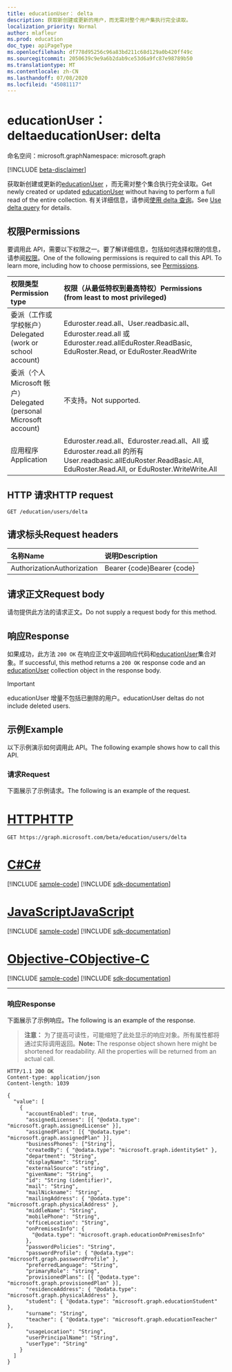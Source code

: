 ```yaml
---
title: educationUser： delta
description: 获取新创建或更新的用户，而无需对整个用户集执行完全读取。
localization_priority: Normal
author: mlafleur
ms.prod: education
doc_type: apiPageType
ms.openlocfilehash: df778d95256c96a83bd211c68d129a0b420ff49c
ms.sourcegitcommit: 2050639c9e9a6b2dab9ce53d6a9fc87e98789b50
ms.translationtype: MT
ms.contentlocale: zh-CN
ms.lasthandoff: 07/08/2020
ms.locfileid: "45081117"
---
```

# <a name="educationuser-delta"></a><span data-ttu-id="8b6c5-103">educationUser： delta</span><span class="sxs-lookup"><span data-stu-id="8b6c5-103">educationUser: delta</span></span>

<span data-ttu-id="8b6c5-104">命名空间：microsoft.graph</span><span class="sxs-lookup"><span data-stu-id="8b6c5-104">Namespace: microsoft.graph</span></span>

[!INCLUDE [beta-disclaimer](../../includes/beta-disclaimer.md)]

<span data-ttu-id="8b6c5-105">获取新创建或更新的[educationUser](../resources/educationuser.md) ，而无需对整个集合执行完全读取。</span><span class="sxs-lookup"><span data-stu-id="8b6c5-105">Get newly created or updated [educationUser](../resources/educationuser.md) without having to perform a full read of the entire collection.</span></span> <span data-ttu-id="8b6c5-106">有关详细信息，请参阅[使用 delta 查询](/graph/delta-query-overview)。</span><span class="sxs-lookup"><span data-stu-id="8b6c5-106">See [Use delta query](/graph/delta-query-overview) for details.</span></span>

## <a name="permissions"></a><span data-ttu-id="8b6c5-107">权限</span><span class="sxs-lookup"><span data-stu-id="8b6c5-107">Permissions</span></span>

<span data-ttu-id="8b6c5-p102">要调用此 API，需要以下权限之一。要了解详细信息，包括如何选择权限的信息，请参阅[权限](/graph/permissions-reference)。</span><span class="sxs-lookup"><span data-stu-id="8b6c5-p102">One of the following permissions is required to call this API. To learn more, including how to choose permissions, see [Permissions](/graph/permissions-reference).</span></span>

| <span data-ttu-id="8b6c5-110">权限类型</span><span class="sxs-lookup"><span data-stu-id="8b6c5-110">Permission type</span></span>                        | <span data-ttu-id="8b6c5-111">权限（从最低特权到最高特权）</span><span class="sxs-lookup"><span data-stu-id="8b6c5-111">Permissions (from least to most privileged)</span></span>                              |
| :------------------------------------- | :----------------------------------------------------------------------- |
| <span data-ttu-id="8b6c5-112">委派（工作或学校帐户）</span><span class="sxs-lookup"><span data-stu-id="8b6c5-112">Delegated (work or school account)</span></span>     | <span data-ttu-id="8b6c5-113">Eduroster.read.all、User.readbasic.all、Eduroster.read.all 或 Eduroster.read.all</span><span class="sxs-lookup"><span data-stu-id="8b6c5-113">EduRoster.ReadBasic, EduRoster.Read, or EduRoster.ReadWrite</span></span>              |
| <span data-ttu-id="8b6c5-114">委派（个人 Microsoft 帐户）</span><span class="sxs-lookup"><span data-stu-id="8b6c5-114">Delegated (personal Microsoft account)</span></span> | <span data-ttu-id="8b6c5-115">不支持。</span><span class="sxs-lookup"><span data-stu-id="8b6c5-115">Not supported.</span></span>                                                           |
| <span data-ttu-id="8b6c5-116">应用程序</span><span class="sxs-lookup"><span data-stu-id="8b6c5-116">Application</span></span>                            | <span data-ttu-id="8b6c5-117">Eduroster.read.all、Eduroster.read.all、All 或 Eduroster.read.all 的所有 User.readbasic.all</span><span class="sxs-lookup"><span data-stu-id="8b6c5-117">EduRoster.ReadBasic.All, EduRoster.Read.All, or EduRoster.WriteWrite.All</span></span> |

## <a name="http-request"></a><span data-ttu-id="8b6c5-118">HTTP 请求</span><span class="sxs-lookup"><span data-stu-id="8b6c5-118">HTTP request</span></span>

<!-- { "blockType": "ignored" } -->

```http
GET /education/users/delta
```

## <a name="request-headers"></a><span data-ttu-id="8b6c5-119">请求标头</span><span class="sxs-lookup"><span data-stu-id="8b6c5-119">Request headers</span></span>

| <span data-ttu-id="8b6c5-120">名称</span><span class="sxs-lookup"><span data-stu-id="8b6c5-120">Name</span></span>          | <span data-ttu-id="8b6c5-121">说明</span><span class="sxs-lookup"><span data-stu-id="8b6c5-121">Description</span></span>   |
| :------------ | :------------ |
| <span data-ttu-id="8b6c5-122">Authorization</span><span class="sxs-lookup"><span data-stu-id="8b6c5-122">Authorization</span></span> | <span data-ttu-id="8b6c5-123">Bearer {code}</span><span class="sxs-lookup"><span data-stu-id="8b6c5-123">Bearer {code}</span></span> |

## <a name="request-body"></a><span data-ttu-id="8b6c5-124">请求正文</span><span class="sxs-lookup"><span data-stu-id="8b6c5-124">Request body</span></span>

<span data-ttu-id="8b6c5-125">请勿提供此方法的请求正文。</span><span class="sxs-lookup"><span data-stu-id="8b6c5-125">Do not supply a request body for this method.</span></span>

## <a name="response"></a><span data-ttu-id="8b6c5-126">响应</span><span class="sxs-lookup"><span data-stu-id="8b6c5-126">Response</span></span>

<span data-ttu-id="8b6c5-127">如果成功，此方法 `200 OK` 在响应正文中返回响应代码和[educationUser](../resources/educationuser.md)集合对象。</span><span class="sxs-lookup"><span data-stu-id="8b6c5-127">If successful, this method returns a `200 OK` response code and an [educationUser](../resources/educationuser.md) collection object in the response body.</span></span>

> [!IMPORTANT]
> <span data-ttu-id="8b6c5-128">educationUser 增量不包括已删除的用户。</span><span class="sxs-lookup"><span data-stu-id="8b6c5-128">educationUser deltas do not include deleted users.</span></span>

## <a name="example"></a><span data-ttu-id="8b6c5-129">示例</span><span class="sxs-lookup"><span data-stu-id="8b6c5-129">Example</span></span>

<span data-ttu-id="8b6c5-130">以下示例演示如何调用此 API。</span><span class="sxs-lookup"><span data-stu-id="8b6c5-130">The following example shows how to call this API.</span></span>

### <a name="request"></a><span data-ttu-id="8b6c5-131">请求</span><span class="sxs-lookup"><span data-stu-id="8b6c5-131">Request</span></span>

<span data-ttu-id="8b6c5-132">下面展示了示例请求。</span><span class="sxs-lookup"><span data-stu-id="8b6c5-132">The following is an example of the request.</span></span>


# <a name="http"></a>[<span data-ttu-id="8b6c5-133">HTTP</span><span class="sxs-lookup"><span data-stu-id="8b6c5-133">HTTP</span></span>](#tab/http)
<!-- {
  "blockType": "request",
  "name": "educationuser_delta"
}-->

```msgraph-interactive
GET https://graph.microsoft.com/beta/education/users/delta
```
# <a name="c"></a>[<span data-ttu-id="8b6c5-134">C#</span><span class="sxs-lookup"><span data-stu-id="8b6c5-134">C#</span></span>](#tab/csharp)
[!INCLUDE [sample-code](../includes/snippets/csharp/educationuser-delta-csharp-snippets.md)]
[!INCLUDE [sdk-documentation](../includes/snippets/snippets-sdk-documentation-link.md)]

# <a name="javascript"></a>[<span data-ttu-id="8b6c5-135">JavaScript</span><span class="sxs-lookup"><span data-stu-id="8b6c5-135">JavaScript</span></span>](#tab/javascript)
[!INCLUDE [sample-code](../includes/snippets/javascript/educationuser-delta-javascript-snippets.md)]
[!INCLUDE [sdk-documentation](../includes/snippets/snippets-sdk-documentation-link.md)]

# <a name="objective-c"></a>[<span data-ttu-id="8b6c5-136">Objective-C</span><span class="sxs-lookup"><span data-stu-id="8b6c5-136">Objective-C</span></span>](#tab/objc)
[!INCLUDE [sample-code](../includes/snippets/objc/educationuser-delta-objc-snippets.md)]
[!INCLUDE [sdk-documentation](../includes/snippets/snippets-sdk-documentation-link.md)]

---


### <a name="response"></a><span data-ttu-id="8b6c5-137">响应</span><span class="sxs-lookup"><span data-stu-id="8b6c5-137">Response</span></span>

<span data-ttu-id="8b6c5-138">下面展示了示例响应。</span><span class="sxs-lookup"><span data-stu-id="8b6c5-138">The following is an example of the response.</span></span>

> <span data-ttu-id="8b6c5-p103">**注意：** 为了提高可读性，可能缩短了此处显示的响应对象。所有属性都将通过实际调用返回。</span><span class="sxs-lookup"><span data-stu-id="8b6c5-p103">**Note:** The response object shown here might be shortened for readability. All the properties will be returned from an actual call.</span></span>

<!-- {
  "blockType": "response",
  "truncated": true,
  "@odata.type": "microsoft.graph.educationUser",
  "isCollection": true
} -->

```http
HTTP/1.1 200 OK
Content-type: application/json
Content-length: 1039

{
  "value": [
    {
      "accountEnabled": true,
      "assignedLicenses": [{ "@odata.type": "microsoft.graph.assignedLicense" }],
      "assignedPlans": [{ "@odata.type": "microsoft.graph.assignedPlan" }],
      "businessPhones": ["String"],
      "createdBy": { "@odata.type": "microsoft.graph.identitySet" },
      "department": "String",
      "displayName": "String",
      "externalSource": "string",
      "givenName": "String",
      "id": "String (identifier)",
      "mail": "String",
      "mailNickname": "String",
      "mailingAddress": { "@odata.type": "microsoft.graph.physicalAddress" },
      "middleName": "String",
      "mobilePhone": "String",
      "officeLocation": "String",
      "onPremisesInfo": {
        "@odata.type": "microsoft.graph.educationOnPremisesInfo"
      },
      "passwordPolicies": "String",
      "passwordProfile": { "@odata.type": "microsoft.graph.passwordProfile" },
      "preferredLanguage": "String",
      "primaryRole": "string",
      "provisionedPlans": [{ "@odata.type": "microsoft.graph.provisionedPlan" }],
      "residenceAddress": { "@odata.type": "microsoft.graph.physicalAddress" },
      "student": { "@odata.type": "microsoft.graph.educationStudent" },
      "surname": "String",
      "teacher": { "@odata.type": "microsoft.graph.educationTeacher" },
      "usageLocation": "String",
      "userPrincipalName": "String",
      "userType": "String"
    }
  ]
}
```

<!-- uuid: 8fcb5dbc-d5aa-4681-8e31-b001d5168d79
2015-10-25 14:57:30 UTC -->
<!-- {
  "type": "#page.annotation",
  "description": "educationUser: delta",
  "keywords": "",
  "section": "documentation",
  "tocPath": ""
}-->
